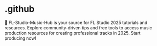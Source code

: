 # .github
🎵 FL-Studio-Music-Hub is your source for FL Studio 2025 tutorials and resources. Explore community-driven tips and free tools to access music production resources for creating professional tracks in 2025. Start producing now!
